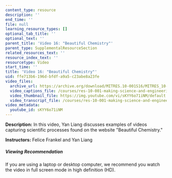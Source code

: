 ```yaml
---
content_type: resource
description: ''
end_time: ''
file: null
learning_resource_types: []
optional_tab_title: ''
optional_text: ''
parent_title: 'Video 16: "Beautiful Chemistry"'
parent_type: SupplementalResourceSection
related_resources_text: ''
resource_index_text: ''
resourcetype: Video
start_time: ''
title: 'Video 16: "Beautiful Chemistry"'
uid: ffe713b6-196d-bfdf-a9a5-c23abe8a23fe
video_files:
  archive_url: https://archive.org/download/MITRES.10-001S16/MITRES_10-001S16_Track20_300k.mp4
  video_captions_file: /courses/res-10-001-making-science-and-engineering-pictures-a-practical-guide-to-presenting-your-work-spring-2016/0189d8e55c875a23b97dfdc0a235f0e2_sKYY6o71iNM.vtt
  video_thumbnail_file: https://img.youtube.com/vi/sKYY6o71iNM/default.jpg
  video_transcript_file: /courses/res-10-001-making-science-and-engineering-pictures-a-practical-guide-to-presenting-your-work-spring-2016/f1fb25974cabd6d1cd6f3dc793b5f2a7_sKYY6o71iNM.pdf
video_metadata:
  youtube_id: sKYY6o71iNM
---
```


**Description:** In this video, Yan Liang discusses examples of videos capturing scientific processes found on the website "Beautiful Chemistry."

**Instructors:** Felice Frankel and Yan Liang

##### Viewing Recommendation

If you are using a laptop or desktop computer, we recommend you watch the video in full screen mode in high definition (HD).
